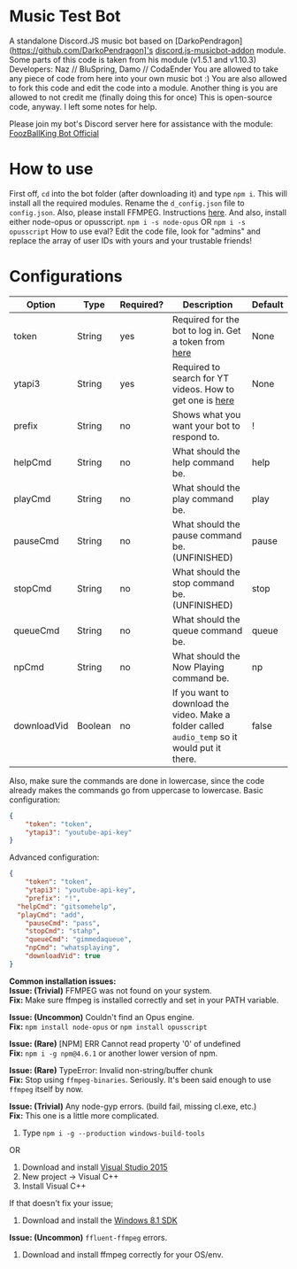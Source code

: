 # Music Test Bot
  A standalone Discord.JS music bot based on [DarkoPendragon](https://github.com/DarkoPendragon]'s [discord.js-musicbot-addon](https://github.com/DarkoPendragon/discord.js-musicbot-addon) module.
  Some parts of this code is taken from his module (v1.5.1 and v1.10.3)
	Developers: Naz // BluSpring, Damo // CodaEnder
You are allowed to take any piece of code from here into your own music bot :)
You are also allowed to fork this code and edit the code into a module.
Another thing is you are allowed to not credit me (finally doing this for once)
This is open-source code, anyway.
I left some notes for help.

Please join my bot's Discord server here for assistance with the module: [FoozBallKing Bot Official](https://discord.gg/CYVBkej)

# How to use
First off, `cd` into the bot folder (after downloading it) and type `npm i`. This will install all the required modules.
Rename the `d_config.json` file to `config.json`.
Also, please install FFMPEG. Instructions [here](https://github.com/adaptlearning/adapt_authoring/wiki/Installing-FFmpeg).
And also, install either node-opus or opusscript.
`npm i -s node-opus` OR `npm i -s opusscript`
How to use eval? Edit the code file, look for "admins" and replace the array of user IDs with yours and your trustable friends!

# Configurations

| Option | Type | Required? | Description | Default
| --- | --- | --- | --- | --- |
| token | String | yes | Required for the bot to log in. Get a token from [here](https://twentysix26.github.io/Red-Docs/red_guide_bot_accounts/#creating-a-new-bot-account) | None |
| ytapi3 | String | yes | Required to search for YT videos. How to get one is [here](https://developers.google.com/youtube/v3/getting-started) | None |
| prefix | String | no | Shows what you want your bot to respond to. | ! |
| helpCmd | String | no | What should the help command be. | help |
| playCmd | String | no | What should the play command be. | play |
| pauseCmd | String | no | What should the pause command be. (UNFINISHED) | pause |
| stopCmd | String | no | What should the stop command be. (UNFINISHED) | stop |
| queueCmd | String | no | What should the queue command be. | queue |
| npCmd | String | no | What should the Now Playing command be. | np |
| downloadVid | Boolean | no | If you want to download the video. Make a folder called `audio_temp` so it would put it there. | false |

Also, make sure the commands are done in lowercase, since the code already makes the commands go from uppercase to lowercase.
Basic configuration:
```json
{
	"token": "token",
	"ytapi3": "youtube-api-key"
}
```

Advanced configuration:
```json
{
	"token": "token",
	"ytapi3": "youtube-api-key",
	"prefix": "!",
  "helpCmd": "gitsomehelp",
  "playCmd": "add",
	"pauseCmd": "pass",
	"stopCmd": "stahp",
	"queueCmd": "gimmedaqueue",
	"npCmd": "whatsplaying",
	"downloadVid": true
}
```


__Common installation issues:__  
__Issue: (Trivial)__ FFMPEG was not found on your system.  
__Fix:__ Make sure ffmpeg is installed correctly and set in your PATH variable.  

__Issue: (Uncommon)__ Couldn't find an Opus engine.  
__Fix:__ `npm install node-opus` or `npm install opusscript`  

__Issue: (Rare)__ [NPM] ERR Cannot read property '0' of undefined  
__Fix:__ `npm i -g npm@4.6.1` or another lower version of npm.  

__Issue: (Rare)__ TypeError: Invalid non-string/buffer chunk  
__Fix:__ Stop using `ffmpeg-binaries`. Seriously. It's been said enough to use `ffmpeg` itself by now.

__Issue: (Trivial)__ Any node-gyp errors. (build fail, missing cl.exe, etc.)  
__Fix:__ This one is a little more complicated.  
1. Type `npm i -g --production windows-build-tools`

OR

1. Download and install [Visual Studio 2015](https://www.visualstudio.com/downloads/)  
2. New project -> Visual C++  
3. Install Visual C++  

If that doesn't fix your issue;  
1. Download and install the [Windows 8.1 SDK](https://developer.microsoft.com/en-us/windows/downloads/windows-8-1-sdk)  

__Issue: (Uncommon)__ `ffluent-ffmpeg` errors.
1. Download and install ffmpeg correctly for your OS/env.
